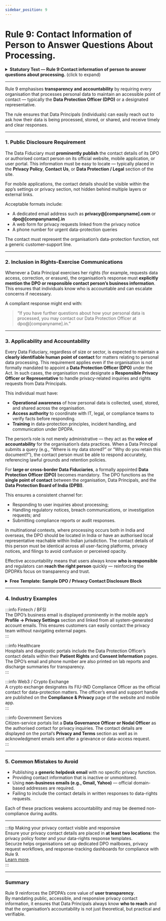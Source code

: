 ```yaml
---
sidebar_position: 9
---
```


# Rule 9: Contact Information of Person to Answer Questions About Processing.

<details>
  <summary><strong>Statutory Text — Rule 9:Contact information of person to answer questions about processing.</strong> (click to expand)</summary>

Every Data Fiduciary shall prominently publish on its website or app, and mention in every response to a communication for the exercise of the rights of a Data Principal under the Act, the business contact information of the Data Protection Officer, if applicable, or a person who is able to answer on behalf of the Data Fiduciary the questions of the Data Principal about the processing of her personal data.
</details>

---

Rule 9 emphasises **transparency and accountability** by requiring every organisation that processes personal data to maintain an accessible point of contact — typically the **Data Protection Officer (DPO)** or a designated representative.  

The rule ensures that Data Principals (individuals) can easily reach out to ask how their data is being processed, stored, or shared, and receive timely and clear responses.

---

### 1. Public Disclosure Requirement  

The Data Fiduciary must **prominently publish** the contact details of its DPO or authorised contact person on its official website, mobile application, or user portal.  This information must be easy to locate — typically placed in the **Privacy Policy**, **Contact Us**, or **Data Protection / Legal** section of the site.  

For mobile applications, the contact details should be visible within the app’s settings or privacy section, not hidden behind multiple layers or external links.  

Acceptable formats include:  
- A dedicated email address such as **privacy@[companyname].com** or **dpo@[companyname].in**  
- A web form for privacy requests linked from the privacy notice  
- A phone number for urgent data-protection queries  

The contact must represent the organisation’s data-protection function, not a generic customer-support line.

---

### 2. Inclusion in Rights-Exercise Communications  

Whenever a Data Principal exercises her rights (for example, requests data access, correction, or erasure), the organisation’s response must **explicitly mention the DPO or responsible contact person’s business information**. This ensures that individuals know who is accountable and can escalate concerns if necessary.  

A compliant response might end with:  
> “If you have further questions about how your personal data is processed, you may contact our Data Protection Officer at dpo@[companyname].in.”

---

### 3. Applicability and Accountability  

Every Data Fiduciary, regardless of size or sector, is expected to maintain a **clearly identifiable human point of contact** for matters relating to personal data processing. This requirement applies even if the organisation is not formally mandated to appoint a **Data Protection Officer (DPO)** under the Act. In such cases, the organisation must designate a **Responsible Privacy Officer or Representative** to handle privacy-related inquiries and rights requests from Data Principals.  

This individual must have:  
- **Operational awareness** of how personal data is collected, used, stored, and shared across the organisation.  
- **Access authority** to coordinate with IT, legal, or compliance teams to verify facts before responding.  
- **Training** in data-protection principles, incident handling, and communication under DPDPA.  

The person’s role is not merely administrative — they act as the **voice of accountability** for the organisation’s data practices. When a Data Principal submits a query (e.g., “Where is my data stored?” or “Why do you retain this document?”), the contact person must be able to respond accurately, referencing lawful grounds and retention policies.  

For **large or cross-border Data Fiduciaries**, a formally appointed **Data Protection Officer (DPO)** becomes mandatory. The DPO functions as the **single point of contact** between the organisation, Data Principals, and the **Data Protection Board of India (DPBI)**.  

This ensures a consistent channel for:  
- Responding to user inquiries about processing;  
- Handling regulatory notices, breach communications, or investigation requests; and  
- Submitting compliance reports or audit responses.  

In multinational contexts, where processing occurs both in India and overseas, the DPO should be located in India or have an authorised local representative reachable within Indian jurisdiction. The contact details of this person must be identical across all user-facing platforms, privacy notices, and filings to avoid confusion or perceived opacity.  

Effective accountability means that users always know **who is responsible** and regulators can **reach the right person** quickly — reinforcing the DPDPA’s focus on transparency and trust.

<details>
  <summary><strong>Free Template: Sample DPO / Privacy Contact Disclosure Block</strong></summary>

### Data Protection and Privacy Contact  

In accordance with **Rule 9 of the Digital Personal Data Protection Rules, 2025**, the following contact person has been designated to address any questions, requests, or concerns relating to the processing of your personal data by **[Organisation Name]**.  

**Data Protection Officer (DPO)**  
**Name:** [Full Name of DPO or Appointed Representative]  
**Designation:** [e.g., Data Protection Officer / Privacy Compliance Officer]  
**Email:** [privacy@[companyname].in]  
**Phone (Business Hours):** [+91-XXXXXXXXXX]  
**Address:** [Registered Office or Corporate Office Address]  
**Working Hours:** [e.g., Monday–Friday, 9:00 AM – 6:00 PM IST]  

If your organisation does not require a formal DPO, the below authorised contact is responsible for addressing all data-protection-related inquiries:  

**Authorised Privacy Contact**  
**Name:** [Full Name]  
**Email:** [privacy.support@[companyname].in]  
**Phone:** [Insert Number]  

---

All communications received at this address will be acknowledged within **[X business days]** and addressed in line with applicable data-protection requirements under the **Digital Personal Data Protection Act, 2023**, and associated **Rules, 2025**.  

If you have previously contacted us and have not received a satisfactory response, you may escalate the matter by writing to:  
**The Data Protection Board of India (DPBI)** — [Official contact details once published].  

---

*This disclosure is made in compliance with Rule 9 of the Digital Personal Data Protection Rules, 2025.*  
</details>


---

### 4. Industry Examples  

:::info Fintech / BFSI  
The DPO’s business email is displayed prominently in the mobile app’s **Profile → Privacy Settings** section and linked from all system-generated account emails. This ensures customers can easily contact the privacy team without navigating external pages.  
:::

:::info Healthcare  
Hospitals and diagnostic portals include the Data Protection Officer’s contact details within their **Patient Rights** and **Consent Information** pages. The DPO’s email and phone number are also printed on lab reports and discharge summaries for transparency.  
:::

:::info Web3 / Crypto Exchange  
A crypto exchange designates its FIU-IND Compliance Officer as the official contact for data-protection matters. The officer’s email and support handle are published on the **Compliance & Privacy** page of the website and mobile app.  
:::

:::info Government Services  
Citizen-service portals list a **Data Governance Officer or Nodal Officer** as the authorised contact for privacy inquiries. The contact details are displayed on the portal’s **Privacy and Terms** section as well as in acknowledgment emails sent after a grievance or data-access request.  
:::

---

### 5. Common Mistakes to Avoid  

- Publishing a **generic helpdesk email** with no specific privacy function.  
- Providing contact information that is inactive or unmonitored.  
- Using **non-business emails (e.g., Gmail, Yahoo)** — official domain-based addresses are required.  
- Failing to include the contact details in written responses to data-rights requests.  

Each of these practices weakens accountability and may be deemed non-compliance during audits.

---

:::tip Making your privacy contact visible and responsive  
Ensure your privacy contact details are placed in **at least two locations**: the privacy policy footer and your data-rights response templates.  
Securze helps organisations set up dedicated DPO mailboxes, privacy request workflows, and response-tracking dashboards for compliance with Rule 9.  
<a href="https://securze.com/services/data-protection-and-privacy/" target="_blank">Learn more</a>.  
:::

---

### Summary  

Rule 9 reinforces the DPDPA’s core value of **user transparency**.  
By mandating public, accessible, and responsive privacy contact information, it ensures that Data Principals always know **who to reach** and that the organisation’s accountability is not just theoretical, but practical and verifiable.
